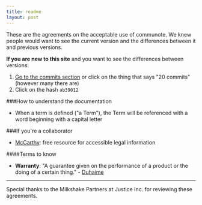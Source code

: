 ```yaml
---
title: readme
layout: post
---
```


These are the agreements on the acceptable use of communote. We knew people would want to see the current version and the differences between it and previous versions.

**If you are new to this site** and you want to see the differences between versions:

1. [Go to the commits section](https://github.com/communotey/Legal/commits) or click on the thing that says "20 commits" (however many there are)
2. Click on the hash `ab39012`

###How to understand the documentation

* When a term is defined ("a Term"), the Term will be referenced with a word beginning with a capital letter

###If you're a collaborator

* [McCarthy](https://www.mccarthy.ca/home.aspx): free resource for accessible legal information

####Terms to know

* **Warranty**: "A guarantee given on the performance of a product or the doing of a certain thing." - [Duhaime](http://www.duhaime.org/LegalDictionary/W/Warranty.aspx)

------------------

Special thanks to the Milkshake Partners at Justice Inc. for reviewing these agreements.

